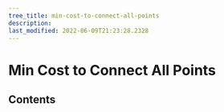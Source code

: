 ```yaml
---
tree_title: min-cost-to-connect-all-points
description: 
last_modified: 2022-06-09T21:23:28.2328
---
```


# Min Cost to Connect All Points

## Contents
